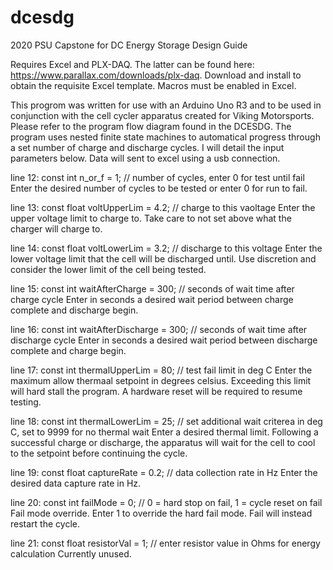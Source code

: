 # dcesdg
2020 PSU Capstone for DC Energy Storage Design Guide

Requires Excel and PLX-DAQ. The latter can be found here: https://www.parallax.com/downloads/plx-daq. Download and 
install to obtain the requisite Excel template. Macros must be enabled in Excel.

This progrom was written for use with an Arduino Uno R3 and to be used in conjunction with the cell cycler apparatus 
created for Viking Motorsports. Please refer to the program flow diagram found in the DCESDG. The program uses nested 
finite state machines to automatical progress through a set number of charge and discharge cycles. I will detail the 
input parameters below. Data will sent to excel using a usb connection.

line 12: const int n_or_f = 1;                     // number of cycles, enter 0 for test until fail
    Enter the desired number of cycles to be tested or enter 0 for run to fail.
    
line 13: const float voltUpperLim =      4.2;      // charge to this vaoltage
    Enter the upper voltage limit to charge to. Take care to not set above what the charger will charge to.

line 14: const float voltLowerLim =      3.2;      // discharge to this voltage
    Enter the lower voltage limit that the cell will be discharged until. Use discretion and consider the lower limit of 
    the cell being tested.

line 15: const int waitAfterCharge =     300;      // seconds of wait time after charge cycle
    Enter in seconds a desired wait period between charge complete and discharge begin.

line 16: const int waitAfterDischarge =  300;      // seconds of wait time after discharge cycle
    Enter in seconds a desired wait period between discharge complete and charge begin.
    
line 17: const int thermalUpperLim =     80;       // test fail limit in deg C
    Enter the maximum allow thermaal setpoint in degrees celsius. Exceeding this limit will hard stall the program. 
    A hardware reset will be required to resume testing.

line 18: const int thermalLowerLim =     25;       // set additional wait criterea in deg C, set to 9999 for no thermal wait
    Enter a desired thermal limit. Following a successful charge or discharge, the apparatus will wait for the cell to cool 
    to the setpoint before continuing the cycle. 

line 19: const float captureRate =       0.2;      // data collection rate in Hz
    Enter the desired data capture rate in Hz.

line 20: const int failMode =            0;        // 0 = hard stop on fail, 1 = cycle reset on fail
    Fail mode override. Enter 1 to override the hard fail mode. Fail will instead restart the cycle.

line 21: const float resistorVal =       1;        // enter resistor value in Ohms for energy calculation
    Currently unused.
